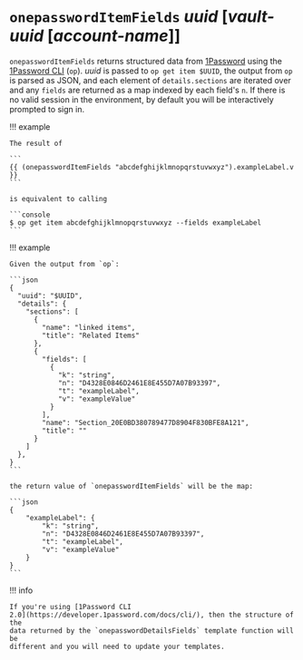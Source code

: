 # `onepasswordItemFields` *uuid* [*vault-uuid* [*account-name*]]

`onepasswordItemFields` returns structured data from
[1Password](https://1password.com/) using the [1Password
CLI](https://support.1password.com/command-line-getting-started/) (`op`).
*uuid* is passed to `op get item $UUID`, the output from `op` is parsed as
JSON, and each element of `details.sections` are iterated over and any `fields`
are returned as a map indexed by each field's `n`. If there is no valid session
in the environment, by default you will be interactively prompted to sign in.

!!! example

    The result of

    ```
    {{ (onepasswordItemFields "abcdefghijklmnopqrstuvwxyz").exampleLabel.v }}
    ```

    is equivalent to calling

    ```console
    $ op get item abcdefghijklmnopqrstuvwxyz --fields exampleLabel
    ```

!!! example

    Given the output from `op`:

    ```json
    {
      "uuid": "$UUID",
      "details": {
        "sections": [
          {
            "name": "linked items",
            "title": "Related Items"
          },
          {
            "fields": [
              {
                "k": "string",
                "n": "D4328E0846D2461E8E455D7A07B93397",
                "t": "exampleLabel",
                "v": "exampleValue"
              }
            ],
            "name": "Section_20E0BD380789477D8904F830BFE8A121",
            "title": ""
          }
        ]
      },
    }
    ```

    the return value of `onepasswordItemFields` will be the map:

    ```json
    {
        "exampleLabel": {
            "k": "string",
            "n": "D4328E0846D2461E8E455D7A07B93397",
            "t": "exampleLabel",
            "v": "exampleValue"
        }
    }
    ```

!!! info

    If you're using [1Password CLI
    2.0](https://developer.1password.com/docs/cli/), then the structure of the
    data returned by the `onepasswordDetailsFields` template function will be
    different and you will need to update your templates.
